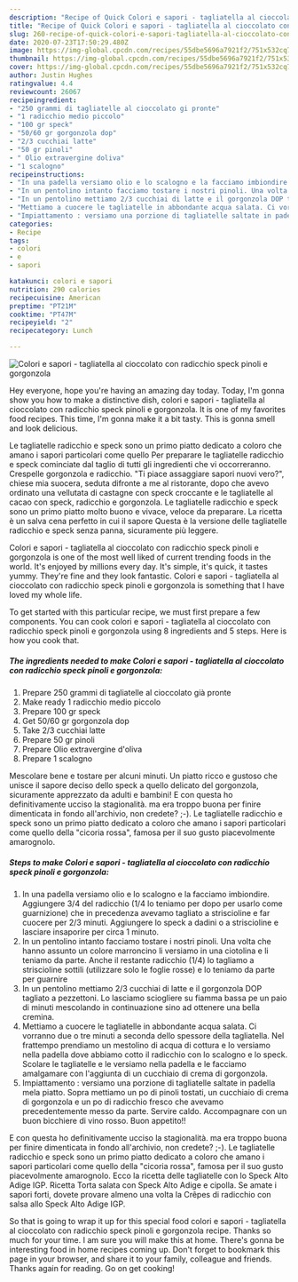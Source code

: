 ```yaml
---
description: "Recipe of Quick Colori e sapori - tagliatella al cioccolato con radicchio speck pinoli e gorgonzola"
title: "Recipe of Quick Colori e sapori - tagliatella al cioccolato con radicchio speck pinoli e gorgonzola"
slug: 260-recipe-of-quick-colori-e-sapori-tagliatella-al-cioccolato-con-radicchio-speck-pinoli-e-gorgonzola
date: 2020-07-23T17:50:29.480Z
image: https://img-global.cpcdn.com/recipes/55dbe5696a7921f2/751x532cq70/colori-e-sapori-tagliatella-al-cioccolato-con-radicchio-speck-pinoli-e-gorgonzola-recipe-main-photo.jpg
thumbnail: https://img-global.cpcdn.com/recipes/55dbe5696a7921f2/751x532cq70/colori-e-sapori-tagliatella-al-cioccolato-con-radicchio-speck-pinoli-e-gorgonzola-recipe-main-photo.jpg
cover: https://img-global.cpcdn.com/recipes/55dbe5696a7921f2/751x532cq70/colori-e-sapori-tagliatella-al-cioccolato-con-radicchio-speck-pinoli-e-gorgonzola-recipe-main-photo.jpg
author: Justin Hughes
ratingvalue: 4.4
reviewcount: 26067
recipeingredient:
- "250 grammi di tagliatelle al cioccolato gi pronte"
- "1 radicchio medio piccolo"
- "100 gr speck"
- "50/60 gr gorgonzola dop"
- "2/3 cucchiai latte"
- "50 gr pinoli"
- " Olio extravergine doliva"
- "1 scalogno"
recipeinstructions:
- "In una padella versiamo olio e lo scalogno e la facciamo imbiondire. Aggiungere 3/4 del radicchio (1/4 lo teniamo per dopo per usarlo come guarnizione) che in precedenza avevamo tagliato a striscioline e far cuocere per 2/3 minuti. Aggiungere lo speck a dadini o a striscioline e lasciare insaporire per circa 1 minuto."
- "In un pentolino intanto facciamo tostare i nostri pinoli. Una volta che hanno assunto un colore marroncino li versiamo in una ciotolina e li teniamo da parte. Anche il restante radicchio (1/4) lo tagliamo a striscioline sottili (utilizzare solo le foglie rosse) e lo teniamo da parte per guarnire"
- "In un pentolino mettiamo 2/3 cucchiai di latte e il gorgonzola DOP tagliato a pezzettoni. Lo lasciamo sciogliere su fiamma bassa pe un paio di minuti mescolando in continuazione sino ad ottenere una bella cremina."
- "Mettiamo a cuocere le tagliatelle in abbondante acqua salata. Ci vorranno due o tre minuti a seconda dello spessore della tagliatella. Nel frattempo prendiamo un mestolino di acqua di cottura e lo versiamo nella padella dove abbiamo cotto il radicchio con lo scalogno e lo speck. Scolare le tagliatelle e le versiamo nella padella e le facciamo amalgamare con l&#39;aggiunta di un cucchiaio di crema di gorgonzola."
- "Impiattamento : versiamo una porzione di tagliatelle saltate in padella mela piatto. Sopra mettiamo un po di pinoli tostati, un cucchiaio di crema di gorgonzola e un po di radicchio fresco che avevamo precedentemente messo da parte. Servire caldo. Accompagnare con un buon bicchiere di vino rosso. Buon appetito!!"
categories:
- Recipe
tags:
- colori
- e
- sapori

katakunci: colori e sapori 
nutrition: 290 calories
recipecuisine: American
preptime: "PT21M"
cooktime: "PT47M"
recipeyield: "2"
recipecategory: Lunch

---
```



![Colori e sapori - tagliatella al cioccolato con radicchio speck pinoli e gorgonzola](https://img-global.cpcdn.com/recipes/55dbe5696a7921f2/751x532cq70/colori-e-sapori-tagliatella-al-cioccolato-con-radicchio-speck-pinoli-e-gorgonzola-recipe-main-photo.jpg)

Hey everyone, hope you're having an amazing day today. Today, I'm gonna show you how to make a distinctive dish, colori e sapori - tagliatella al cioccolato con radicchio speck pinoli e gorgonzola. It is one of my favorites food recipes. This time, I'm gonna make it a bit tasty. This is gonna smell and look delicious.

Le tagliatelle radicchio e speck sono un primo piatto dedicato a coloro che amano i sapori particolari come quello Per preparare le tagliatelle radicchio e speck cominciate dal taglio di tutti gli ingredienti che vi occorreranno. Crespelle gorgonzola e radicchio. &#34;Ti piace assaggiare sapori nuovi vero?&#34;, chiese mia suocera, seduta difronte a me al ristorante, dopo che avevo ordinato una vellutata di castagne con speck croccante e le tagliatelle al cacao con speck, radicchio e gorgonzola. Le tagliatelle radicchio e speck sono un primo piatto molto buono e vivace, veloce da preparare. La ricetta è un salva cena perfetto in cui il sapore Questa è la versione delle tagliatelle radicchio e speck senza panna, sicuramente più leggere.

Colori e sapori - tagliatella al cioccolato con radicchio speck pinoli e gorgonzola is one of the most well liked of current trending foods in the world. It's enjoyed by millions every day. It's simple, it's quick, it tastes yummy. They're fine and they look fantastic. Colori e sapori - tagliatella al cioccolato con radicchio speck pinoli e gorgonzola is something that I have loved my whole life.


To get started with this particular recipe, we must first prepare a few components. You can cook colori e sapori - tagliatella al cioccolato con radicchio speck pinoli e gorgonzola using 8 ingredients and 5 steps. Here is how you cook that.

<!--inarticleads1-->

##### The ingredients needed to make Colori e sapori - tagliatella al cioccolato con radicchio speck pinoli e gorgonzola:

1. Prepare 250 grammi di tagliatelle al cioccolato già pronte
1. Make ready 1 radicchio medio piccolo
1. Prepare 100 gr speck
1. Get 50/60 gr gorgonzola dop
1. Take 2/3 cucchiai latte
1. Prepare 50 gr pinoli
1. Prepare  Olio extravergine d&#39;oliva
1. Prepare 1 scalogno


Mescolare bene e tostare per alcuni minuti. Un piatto ricco e gustoso che unisce il sapore deciso dello speck a quello delicato del gorgonzola, sicuramente apprezzato da adulti e bambini! E con questa ho definitivamente ucciso la stagionalità. ma era troppo buona per finire dimenticata in fondo all&#39;archivio, non credete? ;-). Le tagliatelle radicchio e speck sono un primo piatto dedicato a coloro che amano i sapori particolari come quello della &#34;cicoria rossa&#34;, famosa per il suo gusto piacevolmente amarognolo. 

<!--inarticleads2-->

##### Steps to make Colori e sapori - tagliatella al cioccolato con radicchio speck pinoli e gorgonzola:

1. In una padella versiamo olio e lo scalogno e la facciamo imbiondire. Aggiungere 3/4 del radicchio (1/4 lo teniamo per dopo per usarlo come guarnizione) che in precedenza avevamo tagliato a striscioline e far cuocere per 2/3 minuti. Aggiungere lo speck a dadini o a striscioline e lasciare insaporire per circa 1 minuto.
1. In un pentolino intanto facciamo tostare i nostri pinoli. Una volta che hanno assunto un colore marroncino li versiamo in una ciotolina e li teniamo da parte. Anche il restante radicchio (1/4) lo tagliamo a striscioline sottili (utilizzare solo le foglie rosse) e lo teniamo da parte per guarnire
1. In un pentolino mettiamo 2/3 cucchiai di latte e il gorgonzola DOP tagliato a pezzettoni. Lo lasciamo sciogliere su fiamma bassa pe un paio di minuti mescolando in continuazione sino ad ottenere una bella cremina.
1. Mettiamo a cuocere le tagliatelle in abbondante acqua salata. Ci vorranno due o tre minuti a seconda dello spessore della tagliatella. Nel frattempo prendiamo un mestolino di acqua di cottura e lo versiamo nella padella dove abbiamo cotto il radicchio con lo scalogno e lo speck. Scolare le tagliatelle e le versiamo nella padella e le facciamo amalgamare con l&#39;aggiunta di un cucchiaio di crema di gorgonzola.
1. Impiattamento : versiamo una porzione di tagliatelle saltate in padella mela piatto. Sopra mettiamo un po di pinoli tostati, un cucchiaio di crema di gorgonzola e un po di radicchio fresco che avevamo precedentemente messo da parte. Servire caldo. Accompagnare con un buon bicchiere di vino rosso. Buon appetito!!


E con questa ho definitivamente ucciso la stagionalità. ma era troppo buona per finire dimenticata in fondo all&#39;archivio, non credete? ;-). Le tagliatelle radicchio e speck sono un primo piatto dedicato a coloro che amano i sapori particolari come quello della &#34;cicoria rossa&#34;, famosa per il suo gusto piacevolmente amarognolo. Ecco la ricetta delle tagliatelle con lo Speck Alto Adige IGP. Ricetta Torta salata con Speck Alto Adige e cipolla. Se amate i sapori forti, dovete provare almeno una volta la Crêpes di radicchio con salsa allo Speck Alto Adige IGP. 

So that is going to wrap it up for this special food colori e sapori - tagliatella al cioccolato con radicchio speck pinoli e gorgonzola recipe. Thanks so much for your time. I am sure you will make this at home. There's gonna be interesting food in home recipes coming up. Don't forget to bookmark this page in your browser, and share it to your family, colleague and friends. Thanks again for reading. Go on get cooking!
